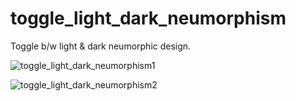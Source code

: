 # toggle_light_dark_neumorphism

Toggle b/w light & dark neumorphic design.

![toggle_light_dark_neumorphism1](https://github.com/user-attachments/assets/920c4f78-8994-44e2-8ff2-8010e1fc2ca4)

![toggle_light_dark_neumorphism2](https://github.com/user-attachments/assets/025654ba-af59-45e7-831b-63ad4e514c83)
